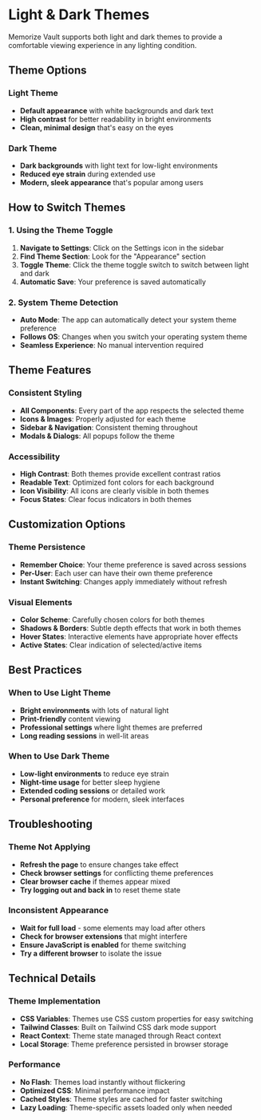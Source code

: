# Light & Dark Themes

Memorize Vault supports both light and dark themes to provide a comfortable viewing experience in any lighting condition.

## Theme Options

### Light Theme

- **Default appearance** with white backgrounds and dark text
- **High contrast** for better readability in bright environments
- **Clean, minimal design** that's easy on the eyes

### Dark Theme

- **Dark backgrounds** with light text for low-light environments
- **Reduced eye strain** during extended use
- **Modern, sleek appearance** that's popular among users

## How to Switch Themes

### 1. Using the Theme Toggle

1. **Navigate to Settings**: Click on the Settings icon in the sidebar
2. **Find Theme Section**: Look for the "Appearance" section
3. **Toggle Theme**: Click the theme toggle switch to switch between light and dark
4. **Automatic Save**: Your preference is saved automatically

### 2. System Theme Detection

- **Auto Mode**: The app can automatically detect your system theme preference
- **Follows OS**: Changes when you switch your operating system theme
- **Seamless Experience**: No manual intervention required

## Theme Features

### Consistent Styling

- **All Components**: Every part of the app respects the selected theme
- **Icons & Images**: Properly adjusted for each theme
- **Sidebar & Navigation**: Consistent theming throughout
- **Modals & Dialogs**: All popups follow the theme

### Accessibility

- **High Contrast**: Both themes provide excellent contrast ratios
- **Readable Text**: Optimized font colors for each background
- **Icon Visibility**: All icons are clearly visible in both themes
- **Focus States**: Clear focus indicators in both themes

## Customization Options

### Theme Persistence

- **Remember Choice**: Your theme preference is saved across sessions
- **Per-User**: Each user can have their own theme preference
- **Instant Switching**: Changes apply immediately without refresh

### Visual Elements

- **Color Scheme**: Carefully chosen colors for both themes
- **Shadows & Borders**: Subtle depth effects that work in both themes
- **Hover States**: Interactive elements have appropriate hover effects
- **Active States**: Clear indication of selected/active items

## Best Practices

### When to Use Light Theme

- **Bright environments** with lots of natural light
- **Print-friendly** content viewing
- **Professional settings** where light themes are preferred
- **Long reading sessions** in well-lit areas

### When to Use Dark Theme

- **Low-light environments** to reduce eye strain
- **Night-time usage** for better sleep hygiene
- **Extended coding sessions** or detailed work
- **Personal preference** for modern, sleek interfaces

## Troubleshooting

### Theme Not Applying

- **Refresh the page** to ensure changes take effect
- **Check browser settings** for conflicting theme preferences
- **Clear browser cache** if themes appear mixed
- **Try logging out and back in** to reset theme state

### Inconsistent Appearance

- **Wait for full load** - some elements may load after others
- **Check for browser extensions** that might interfere
- **Ensure JavaScript is enabled** for theme switching
- **Try a different browser** to isolate the issue

## Technical Details

### Theme Implementation

- **CSS Variables**: Themes use CSS custom properties for easy switching
- **Tailwind Classes**: Built on Tailwind CSS dark mode support
- **React Context**: Theme state managed through React context
- **Local Storage**: Theme preference persisted in browser storage

### Performance

- **No Flash**: Themes load instantly without flickering
- **Optimized CSS**: Minimal performance impact
- **Cached Styles**: Theme styles are cached for faster switching
- **Lazy Loading**: Theme-specific assets loaded only when needed

